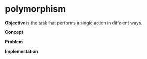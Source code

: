 # polymorphism


**Objective**
is the task that performs a single action in different ways.

**Concept**

**Problem**

**Implementation**

